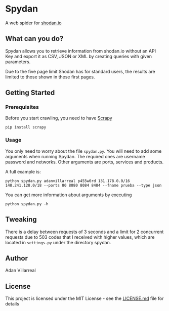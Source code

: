 # Spydan
A web spider for [shodan.io](https://www.shodan.io)

## What can you do?
Spydan allows you to retrieve information from shodan.io without an API Key and export it as CSV, JSON or XML by creating queries with given parameters. 

Due to the five page limit Shodan has for standard users, the results are limited to those shown in these first pages.

## Getting Started

### Prerequisites
Before you start crawling, you need to have [Scrapy](https://scrapy.org/)
```
pip install scrapy
```
### Usage
You only need to worry about the file `spydan.py`. You will need to add some arguments when running Spydan. The required ones are username password and networks. Other arguments are ports, services and products.

A full example is:
```
python spydan.py adanvillarreal p455w0rd 131.178.0.0/16 148.241.128.0/18 --ports 80 8080 8084 8484 --fname prueba --type json

```

You can get more information about arguments by executing
```
python spydan.py -h
```

## Tweaking
There is a delay between requests of 3 seconds and a limit for 2 concurrent requests due to 503 codes that I received with higher values, which are located in `settings.py` under the directory spydan.
## Author
Adan Villarreal

## License
This project is licensed under the MIT License - see the [LICENSE.md](LICENSE.md) file for details

